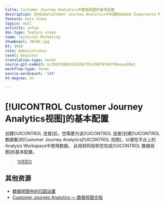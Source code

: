```yaml
---
title: Customer Journey Analytics中数据视图的基本配置
description: 在AdobeCustomer Journey Analytics中创建到Adobe Experience Platform中数据集的连接后，您需要为该连接创建数据视图，以便在平台上的Analysis Workspace中使用数据。 此视频将指导您完成数据视图的基本配置。
feature: Data Views
topics: null
activity: setup
doc-type: feature video
team: Technical Marketing
thumbnail: 30186.jpg
kt: 3958
role: Administrator
level: Beginner
translation-type: tm+mt
source-git-commit: ec3697dd60161b59b7f0cd9878f40fd9eeae30e5
workflow-type: tm+mt
source-wordcount: '148'
ht-degree: 3%

---
```



# [!UICONTROL Customer Journey Analytics视图]的基本配置

创建[!UICONTROL 连接]后，您需要为该[!UICONTROL 连接]创建[!UICONTROL 数据集]的Customer Journey Analytics[!UICONTROL 视图]，以便在平台上的Analysis Workspace中使用数据。 此视频将指导您完成[!UICONTROL 数据视图]的基本配置。

>[!VIDEO](https://video.tv.adobe.com/v/30186/?quality=12&enable10seconds=on&speedcontrol=on)

## 其他资源

* [数据视图中的归因设置](attribution-settings-in-data-views.md)
* [Customer Journey Analytics — 数据视图文档](https://docs.adobe.com/content/help/en/analytics-platform/using/cja-dataviews/create-dataview.html)
